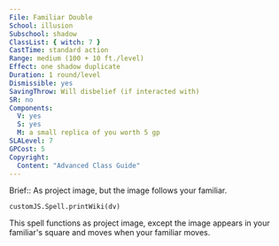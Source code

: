```yaml
---
File: Familiar Double
School: illusion
Subschool: shadow
ClassList: { witch: 7 }
CastTime: standard action
Range: medium (100 + 10 ft./level)
Effect: one shadow duplicate
Duration: 1 round/level
Dismissible: yes
SavingThrow: Will disbelief (if interacted with)
SR: no
Components:
  V: yes
  S: yes
  M: a small replica of you worth 5 gp
SLALevel: 7
GPCost: 5
Copyright:
  Content: "Advanced Class Guide"
---
```

Brief:: As project image, but the image follows your familiar.

```dataviewjs
customJS.Spell.printWiki(dv)
```

This spell functions as project image, except the image appears in your familiar's square and moves when your familiar moves.

